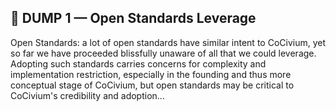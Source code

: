 ## 🧠 DUMP 1 — Open Standards Leverage

Open Standards: a lot of open standards have similar intent to CoCivium, yet so far we have proceeded blissfully unaware of all that we could leverage. Adopting such standards carries concerns for complexity and implementation restriction, especially in the founding and thus more conceptual stage of CoCivium, but open standards may be critical to CoCivium's credibility and adoption...

